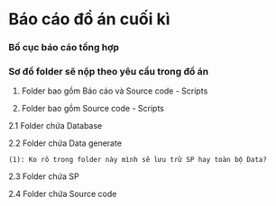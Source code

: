 # Báo cáo đồ án cuối kì
### Bố cục báo cáo tổng hợp

### Sơ đồ folder sẽ nộp theo yêu cầu trong đồ án

1. Folder bao gồm Báo cáo và Source code - Scripts

2. Folder bao gồm Source code - Scripts

  2.1 Folder chứa Database

  2.2 Folder chứa Data generate 

    (1): Ko rõ trong folder này mình sẽ lưu trữ SP hay toàn bộ Data? 

  2.3 Folder chứa SP

  2.4 Folder chứa Source code
